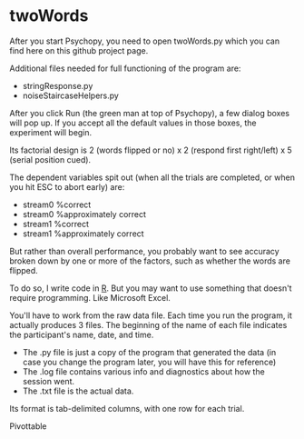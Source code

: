 # twoWords
After you start Psychopy, you need to open
twoWords.py which you can find here on this github project page.

Additional files needed for full functioning of the program are:
* stringResponse.py
* noiseStaircaseHelpers.py

After you click Run (the green man at top of Psychopy), a few dialog boxes will pop up. If you accept all the default values in those boxes, the experiment will begin.

Its factorial design is 2 (words flipped or no) x 2 (respond first right/left) x 5 (serial position cued).

The dependent variables spit out (when all the trials are completed, or when you hit ESC to abort early) are:

* stream0 %correct
* stream0 %approximately correct
* stream1 %correct
* stream1 %approximately correct

But rather than overall performance, you probably want to see accuracy broken down by one or more of the factors, such as whether the words are flipped.

To do so, I write code in [R](http://www.r-project.org/). But you may want to use something that doesn't require programming. Like Microsoft Excel.

You'll have to work from the raw data file. Each time you run the program, it actually produces 3 files.  The beginning of the name of each file indicates the participant's name, date, and time.

* The .py file is just a copy of the program that generated the data (in case you change the program later, you will have this for reference)
* The .log file contains various info and diagnostics about how the session went.
* The .txt file is the actual data.

Its format is tab-delimited columns, with one row for each trial.

Pivottable